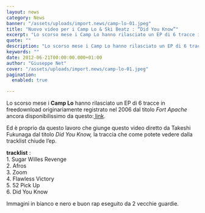 ```yaml
---
layout: news
category: News
banner: "/assets/uploads/import.news/camp-lo-01.jpeg"
title: "Nuovo video per i Camp Lo & Ski Beatz : “Did You Know”"
excerpt: "Lo scorso mese i Camp Lo hanno rilasciato un EP di 6 tracce in freedownload originariamente registrato nel 2006 dal titolo Fort Apache ancora disponibilissimo da questo: link. Ed è proprio da questo lavoro che giunge questo video diretto da Takeshi Fukunaga dal titolo Did You Know, la traccia che come potete vedere dalla tracklist [&hellip"
quote: ""
description: "Lo scorso mese i Camp Lo hanno rilasciato un EP di 6 tracce in freedownload originariamente registrato nel 2006 dal titolo Fort Apache ancora disponibilissimo da questo: link. Ed è proprio da questo lavoro che giunge questo video diretto da Takeshi Fukunaga dal titolo Did You Know, la traccia che come potete vedere dalla tracklist [&hellip"
keywords: ""
date: 2012-06-21T00:00:00.000+01:00
author: "Giuseppe Net"
cover: "/assets/uploads/import.news/camp-lo-01.jpeg"
pagination:
  enabled: true

---
```


Lo scorso mese i **Camp Lo** hanno rilasciato un EP di 6 tracce in freedownload originariamente registrato nel 2006 dal titolo _Fort Apache_ ancora disponibilissimo da questo:[ link](https://www.dd172.tv/news/skibeatz-camp-lo-fort-apache-ep-%28free-download%29.aspx).

Ed è proprio da questo lavoro che giunge questo video diretto da Takeshi Fukunaga dal titolo _Did You Know,_ la traccia che come potete vedere dalla tracklist chiude l’ep.

**tracklist** :  
1\. Sugar Willes Revenge  
2\. Afros  
3\. Zoom  
4\. Flawless Victory  
5\. 52 Pick Up  
6\. Did You Know

Immagini in bianco e nero e buon rap eseguito da 2 vecchie guardie.